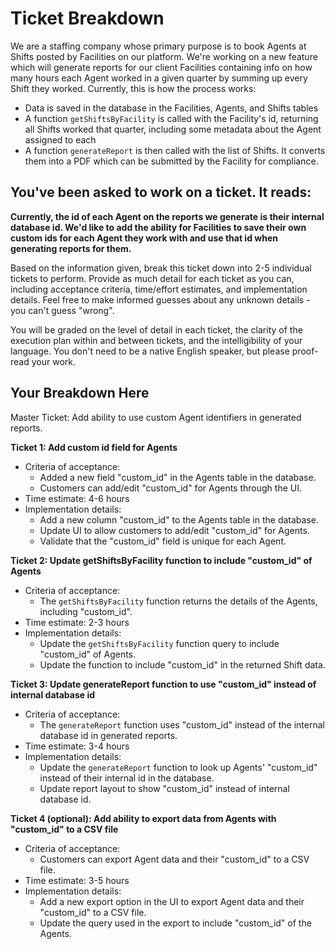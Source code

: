 # Ticket Breakdown
We are a staffing company whose primary purpose is to book Agents at Shifts posted by Facilities on our platform. We're working on a new feature which will generate reports for our client Facilities containing info on how many hours each Agent worked in a given quarter by summing up every Shift they worked. Currently, this is how the process works:

- Data is saved in the database in the Facilities, Agents, and Shifts tables
- A function `getShiftsByFacility` is called with the Facility's id, returning all Shifts worked that quarter, including some metadata about the Agent assigned to each
- A function `generateReport` is then called with the list of Shifts. It converts them into a PDF which can be submitted by the Facility for compliance.

## You've been asked to work on a ticket. It reads:

**Currently, the id of each Agent on the reports we generate is their internal database id. We'd like to add the ability for Facilities to save their own custom ids for each Agent they work with and use that id when generating reports for them.**


Based on the information given, break this ticket down into 2-5 individual tickets to perform. Provide as much detail for each ticket as you can, including acceptance criteria, time/effort estimates, and implementation details. Feel free to make informed guesses about any unknown details - you can't guess "wrong".


You will be graded on the level of detail in each ticket, the clarity of the execution plan within and between tickets, and the intelligibility of your language. You don't need to be a native English speaker, but please proof-read your work.


## Your Breakdown Here

Master Ticket: Add ability to use custom Agent identifiers in generated reports.

**Ticket 1: Add custom id field for Agents**
- Criteria of acceptance:
    - Added a new field "custom_id" in the Agents table in the database.
    - Customers can add/edit "custom_id" for Agents through the UI.
- Time estimate: 4-6 hours
- Implementation details:
    - Add a new column "custom_id" to the Agents table in the database.
    - Update UI to allow customers to add/edit "custom_id" for Agents.
    - Validate that the "custom_id" field is unique for each Agent.

**Ticket 2: Update getShiftsByFacility function to include "custom_id" of Agents**
- Criteria of acceptance:
    - The `getShiftsByFacility` function returns the details of the Agents, including "custom_id".
- Time estimate: 2-3 hours
- Implementation details:
    - Update the `getShiftsByFacility` function query to include "custom_id" of Agents.
    - Update the function to include "custom_id" in the returned Shift data.

**Ticket 3: Update generateReport function to use "custom_id" instead of internal database id**
- Criteria of acceptance:
    - The `generateReport` function uses "custom_id" instead of the internal database id in generated reports.
- Time estimate: 3-4 hours
- Implementation details:
    - Update the `generateReport` function to look up Agents' "custom_id" instead of their internal id in the database.
    - Update report layout to show "custom_id" instead of internal database id.

**Ticket 4 (optional): Add ability to export data from Agents with "custom_id" to a CSV file**
- Criteria of acceptance:
    - Customers can export Agent data and their "custom_id" to a CSV file.
- Time estimate: 3-5 hours
- Implementation details:
    - Add a new export option in the UI to export Agent data and their "custom_id" to a CSV file.
    - Update the query used in the export to include "custom_id" of the Agents.